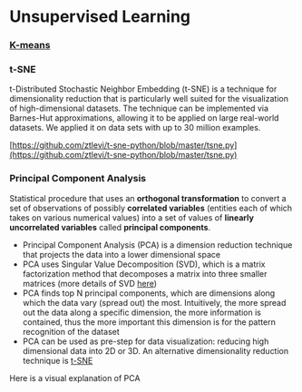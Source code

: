 # Unsupervised Learning

### [K-means](https://github.com/ztlevi/Machine_Learning_Questions/tree/26cb30cb7a3ec95f737534585c8ae80567d03d7b/docs/General/Clustering.html$Kmeans)

### t-SNE

t-Distributed Stochastic Neighbor Embedding \(t-SNE\) is a technique for dimensionality reduction that is particularly well suited for the visualization of high-dimensional datasets. The technique can be implemented via Barnes-Hut approximations, allowing it to be applied on large real-world datasets. We applied it on data sets with up to 30 million examples.‌

​[https://github.com/ztlevi/t-sne-python/blob/master/tsne.py](https://github.com/ztlevi/t-sne-python/blob/master/tsne.py)

### Principal Component Analysis

Statistical procedure that uses an **orthogonal transformation** to convert a set of observations of possibly **correlated variables** \(entities each of which takes on various numerical values\) into a set of values of **linearly uncorrelated variables** called **principal components**.

* Principal Component Analysis \(PCA\) is a dimension reduction technique that projects the data into a lower dimensional space
* PCA uses Singular Value Decomposition \(SVD\), which is a matrix factorization method that decomposes a matrix into three smaller matrices \(more details of SVD [here](https://en.wikipedia.org/wiki/Singular-value_decomposition)\)
* PCA finds top N principal components, which are dimensions along which the data vary \(spread out\) the most. Intuitively, the more spread out the data along a specific dimension, the more information is contained, thus the more important this dimension is for the pattern recognition of the dataset
* PCA can be used as pre-step for data visualization: reducing high dimensional data into 2D or 3D. An alternative dimensionality reduction technique is [t-SNE](https://lvdmaaten.github.io/tsne/)

Here is a visual explanation of PCA

## 


